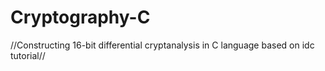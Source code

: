 # Cryptography-C
//Constructing 16-bit differential cryptanalysis in C language based on idc tutorial//
